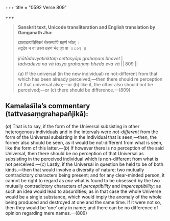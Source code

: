 +++
title = "0592 Verse 809"

+++
> **Sanskrit text, Unicode transliteration and English translation by Ganganath Jha:** 
>
> ज्ञातादव्यतिरिक्तं चेत्तस्यापि ग्रहणं भवेत् ।  
> तद्वदेव न वा तस्य ग्रहणं भेद एव वा ॥ ८०९ ॥ 
>
> *jñātādavyatiriktaṃ cettasyāpi grahaṇaṃ bhavet* \|  
> *tadvadeva na vā tasya grahaṇaṃ bheda eva vā* \|\| 809 \|\| 
>
> \(a\) If the universal (in the new individual) re not-different from that which has been already perceived,—then there should re perception of that universal also;—or (b) like it, the other also should not be perceived;—or (c) there should be difference.—(809)



## Kamalaśīla’s commentary (tattvasaṃgrahapañjikā):

(*a*) That is to say, if the form of the Universal subsisting in other heterogenous individuals and in the intervals were *not-different* from the form of the Universal subsisting in the Individual that is seen,—then, the former also should be seen, as it would be not-different from what is seen, like the form of this latter.—(*b*) If however there is no perception of the said Universal, then there should be no perception of that Universal as subsisting in the perceived individual which is non-different from what is not perceived.—(*c*) Lastly, if the Universal in question be held to be of both kinds,—then that would involve a diversity of nature; two mutually contradictory characters being present; and for any clear-minded person, it cannot be right to regard as *one* what is found to be obsessed by the two mutually contradictory characters of *perceptibility* and *imperceptibility*; as such an idea would lead to absurdities; as in that case the whole Universe would be a single substance, which would imply the anomaly of the whole being produced and destroyed at one and the same time. If it were not so, then they would be ‘one’ only in name; and there can be no difference of opinion regarding mere names.—(809)


